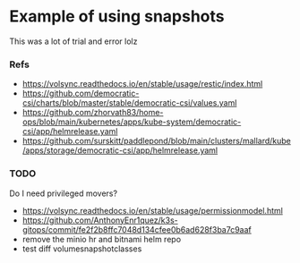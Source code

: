 # Example of using snapshots

This was a lot of trial and error lolz

### Refs
- https://volsync.readthedocs.io/en/stable/usage/restic/index.html
- https://github.com/democratic-csi/charts/blob/master/stable/democratic-csi/values.yaml
- https://github.com/zhorvath83/home-ops/blob/main/kubernetes/apps/kube-system/democratic-csi/app/helmrelease.yaml
- https://github.com/surskitt/paddlepond/blob/main/clusters/mallard/kube/apps/storage/democratic-csi/app/helmrelease.yaml

### TODO
Do I need privileged movers?
- https://volsync.readthedocs.io/en/stable/usage/permissionmodel.html
- https://github.com/AnthonyEnr1quez/k3s-gitops/commit/fe2f2b8ffc7048d134cfee0b6ad628f3ba7c9aaf
- remove the minio hr and bitnami helm repo
- test diff volumesnapshotclasses

